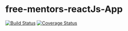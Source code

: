 # free-mentors-reactJs-App

[![Build Status](https://travis-ci.org/shemaeric1234/free-mentors-reactJs-App.svg?branch=develop)](https://travis-ci.org/shemaeric1234/free-mentors-reactJs-App) [![Coverage Status](https://coveralls.io/repos/github/shemaeric1234/free-mentors-reactJs-App/badge.svg?branch=develop)](https://coveralls.io/github/shemaeric1234/free-mentors-reactJs-App?branch=develop)
